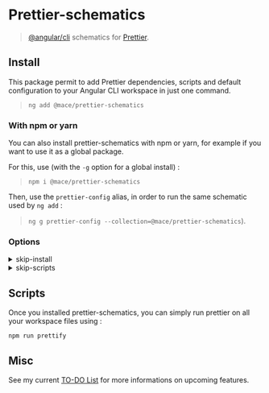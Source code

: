 # Prettier-schematics

> [@angular/cli](http://github.com/angular/cli) schematics for [Prettier](http://github.com/prettier/prettier).

## Install

This package permit to add Prettier dependencies, scripts and default configuration to your Angular CLI workspace in just one command.

> `ng add @mace/prettier-schematics`

### With npm or yarn

You can also install prettier-schematics with npm or yarn, for example if you want to use it as a global package.

For this, use (with the `-g` option for a global install) :

> `npm i @mace/prettier-schematics`

Then, use the `prettier-config` alias, in order to run the same schematic used by `ng add` :

> `ng g prettier-config --collection=@mace/prettier-schematics`).

### Options

<details>
  <summary>skip-install</summary>
  <p>
    <code>--skip-install</code>
  </p>
  <p>
    Do not run npm / yarn install after adding the required dependencies.
  </p>
</details>
<details>
  <summary>skip-scripts</summary>
  <p>
    <code>--skip-scripts</code>
  </p>
  <p>
    Do not generate the scripts helping to run prettier on your workspace
  </p>
</details>

## Scripts

Once you installed prettier-schematics, you can simply run prettier on all your workspace files using :

`npm run prettify`

## Misc

See my current [TO-DO List](TODO.md) for more informations on upcoming features.
